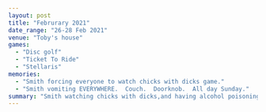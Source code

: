 ```yaml
---
layout: post
title: "Februrary 2021"
date_range: "26-28 Feb 2021"
venue: "Toby's house"
games:
  - "Disc golf"
  - "Ticket To Ride"
  - "Stellaris"
memories:
  - "Smith forcing everyone to watch chicks with dicks game."
  - "Smith vomiting EVERYWHERE.  Couch.  Doorknob.  All day Sunday."
summary: "Smith watching chicks with dicks,and having alcohol poisoning all day Sunday."
---
```

